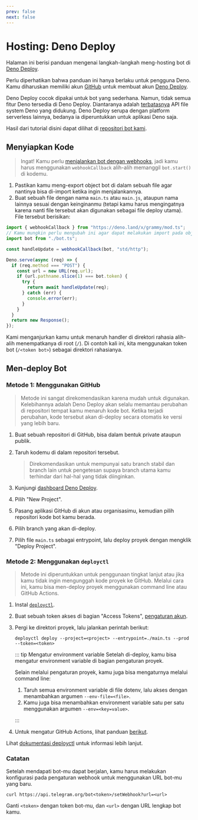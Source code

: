 ```yaml
---
prev: false
next: false
---
```


# Hosting: Deno Deploy

Halaman ini berisi panduan mengenai langkah-langkah meng-hosting bot di
[Deno Deploy](https://deno.com/deploy).

Perlu diperhatikan bahwa panduan ini hanya berlaku untuk pengguna Deno. Kamu
diharuskan memiliki akun [GitHub](https://github.com) untuk membuat akun
[Deno Deploy](https://deno.com/deploy).

Deno Deploy cocok dipakai untuk bot yang sederhana. Namun, tidak semua fitur
Deno tersedia di Deno Deploy. Diantaranya adalah
[terbatasnya](https://docs.deno.com/deploy/api/runtime-fs) API file system Deno
yang didukung. Deno Deploy serupa dengan platform serverless lainnya, bedanya ia
diperuntukkan untuk aplikasi Deno saja.

Hasil dari tutorial disini dapat dilihat di
[repositori bot kami](https://github.com/grammyjs/examples/tree/main/setups/deno-deploy).

## Menyiapkan Kode

> Ingat! Kamu perlu
> [menjalankan bot dengan webhooks](../guide/deployment-types#bagaimana-cara-menggunakan-webhook),
> jadi kamu harus menggunakan `webhookCallback` alih-alih memanggil
> `bot.start()` di kodemu.

1. Pastikan kamu meng-export object bot di dalam sebuah file agar nantinya bisa
   di-import ketika ingin menjalankannya.
2. Buat sebuah file dengan nama `main.ts` atau `main.js`, ataupun nama lainnya
   sesuai dengan keinginanmu (tetapi kamu harus mengingatnya karena nanti file
   tersebut akan digunakan sebagai file deploy utama). File tersebut berisikan:

```ts
import { webhookCallback } from "https://deno.land/x/grammy/mod.ts";
// Kamu mungkin perlu mengubah ini agar dapat melakukan import pada object bot-mu.
import bot from "./bot.ts";

const handleUpdate = webhookCallback(bot, "std/http");

Deno.serve(async (req) => {
  if (req.method === "POST") {
    const url = new URL(req.url);
    if (url.pathname.slice(1) === bot.token) {
      try {
        return await handleUpdate(req);
      } catch (err) {
        console.error(err);
      }
    }
  }
  return new Response();
});
```

Kami menganjurkan kamu untuk menaruh handler di direktori rahasia alih-alih
menempatkanya di root (`/`). Di contoh kali ini, kita menggunakan token bot
(`/<token bot>`) sebagai direktori rahasianya.

## Men-deploy Bot

### Metode 1: Menggunakan GitHub

> Metode ini sangat direkomendasikan karena mudah untuk digunakan. Kelebihannya
> adalah Deno Deploy akan selalu memantau perubahan di repositori tempat kamu
> menaruh kode bot. Ketika terjadi perubahan, kode tersebut akan di-deploy
> secara otomatis ke versi yang lebih baru.

1. Buat sebuah repositori di GitHub, bisa dalam bentuk private ataupun publik.
2. Taruh kodemu di dalam repositori tersebut.

   > Direkomendasikan untuk mempunyai satu branch stabil dan branch lain untuk
   > pengetesan supaya branch utama kamu terhindar dari hal-hal yang tidak
   > diinginkan.

3. Kunjungi [dashboard Deno Deploy](https://dash.deno.com/account/overview).
4. Pilih "New Project".
5. Pasang aplikasi GitHub di akun atau organisasimu, kemudian pilih repositori
   kode bot kamu berada.
6. Pilih branch yang akan di-deploy.
7. Pilih file `main.ts` sebagai entrypoint, lalu deploy proyek dengan mengklik
   "Deploy Project".

### Metode 2: Menggunakan `deployctl`

> Metode ini diperuntukkan untuk penggunaan tingkat lanjut atau jika kamu tidak
> ingin mengunggah kode proyek ke GitHub. Melalui cara ini, kamu bisa men-deploy
> proyek menggunakan command line atau GitHub Actions.

1. Instal [`deployctl`](https://github.com/denoland/deployctl).
2. Buat sebuah token akses di bagian "Access Tokens",
   [pengaturan akun](https://dash.deno.com/account).
3. Pergi ke direktori proyek, lalu jalankan perintah berikut:

   ```sh:no-line-numbers
   deployctl deploy --project=<project> --entrypoint=./main.ts --prod --token=<token>
   ```

   ::: tip Mengatur environment variable Setelah di-deploy, kamu bisa mengatur
   environment variable di bagian pengaturan proyek.

   Selain melalui pengaturan proyek, kamu juga bisa mengaturnya melalui command
   line:

   1. Taruh semua environment variable di file dotenv, lalu akses dengan
      menambahkan argumen `--env-file=<file>`.
   2. Kamu juga bisa menambahkan environment variable satu per satu menggunakan
      argumen `--env=<key=value>`.

   :::
4. Untuk mengatur GitHub Actions, lihat panduan
   [berikut](https://github.com/denoland/deployctl/blob/main/action/README.md).

Lihat [dokumentasi deployctl](https://docs.deno.com/deploy/manual/deployctl)
untuk informasi lebih lanjut.

### Catatan

Setelah mendapati bot-mu dapat berjalan, kamu harus melakukan konfigurasi pada
pengaturan webhook untuk menggunakan URL bot-mu yang baru.

```sh:no-line-numbers
curl https://api.telegram.org/bot<token>/setWebhook?url=<url>
```

Ganti `<token>` dengan token bot-mu, dan `<url>` dengan URL lengkap bot kamu.

